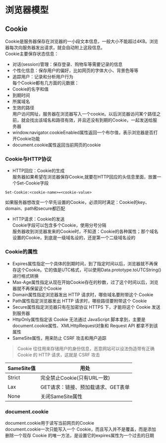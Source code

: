 # 浏览器模型  
## Cookie  
Cookie是服务器保存在浏览器的一小段文本信息，一般大小不能超过4KB。浏览器每次向服务器发出请求，就会自动附上这段信息。  
Cookie主要保存状态信息：  
- 对话(session)管理：保存登录、购物车等需要记录的信息  
- 个性化信息：保存用户的偏好，比如网页的字体大小、背景色等等  
- 追踪用户：记录和分析用户行为  
每个Cookie都有几方面的元数据：  
- Cookie的名字和值  
- 到期时间  
- 所属域名  
- 生效的路径  
用户访问网址，服务器在浏览器写入一个cookie。以后浏览器访问某个路径之前，就会找出该域名和路径有效，并且还没有到期的Cookie，一起发送给服务器  
- window.navigator.cookieEnabled属性返回一个布尔值，表示浏览器是否打开Cookie功能  
- document.cookie属性返回当前网页的cookie  
### Cookie与HTTP协议  
- HTTP回应：Cookie的生成  
服务器如果希望在浏览器保存Cookie,就要在HTTP回应的头信息里面，放置一个Set-Cookie字段  
```
Set-Cookie:<cookie-name>=<cookie-value>
```
如果服务器想改变一个早先设置的Cookie，必须同时满足：Cookie的key、domain、path和secure都匹配  
- HTTP请求：Cookie的发送  
Cookie字段可以包含多个Cookie，使用分号分隔  
服务器收到浏览器发来的Cookie时，不知道：Cookie的各种属性；那个域名设置的Cookie，到底是一级域名设的，还是第一个二级域名设的  
### Cookie的属性  
- Expires属性指定一个具体的到期时间，到了指定时间以后，浏览器就不再保存这个Cookie。它的值是UTC格式，可以使用Data.prototype.toUTCString()进行格式转换  
- Max-Age属性指定从现在开始Cookie存在的秒数，过了这个时间以后，浏览器就不再保留这个Cookie  
- Domain属性指定浏览器发出 HTTP 请求时，哪些域名要附带这个 Cookie  
- Path属性指定浏览器发出 HTTP 请求时，哪些路径要附带这个 Cookie  
- Secure属性指定浏览器只有在加密协议 HTTPS 下，才能将这个 Cookie 发送到服务器  
- HttpOnly属性指定该 Cookie 无法通过 JavaScript 脚本拿到，主要是document.cookie属性、XMLHttpRequest对象和 Request API 都拿不到该属性  
- SameSite属性，用来防止 CSRF 攻击和用户追踪  
> Cookie 往往用来存储用户的身份信息，恶意网站可以设法伪造带有正确 Cookie 的 HTTP 请求，这就是 CSRF 攻击  

| SameSite值 | 用处 |  
| ------ | ------ |   
| Strict | 完全禁止Cookie(只有URL一致) |   
| Lax | GET请求：链接、预加载请求、GET表单 |  
| None | 关闭SameSite属性 |  

### document.cookie  
document.cookie用于读写当前网页的Cookie  
document.cookie一次只能写入一个 Cookie，而且写入并不是覆盖，而是添加  
删除一个现存 Cookie 的唯一方法，是设置它的expires属性为一个过去的日期   
